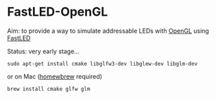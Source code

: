 # FastLED-OpenGL

Aim: to provide a way to simulate addressable LEDs with [OpenGL](https://www.opengl.org/) using [FastLED](https://github.com/FastLED/FastLED)

Status: very early stage...

~~~
sudo apt-get install cmake libglfw3-dev libglew-dev libglm-dev
~~~

or on Mac ([homewbrew](https://brew.sh) required)

~~~
brew install cmake glfw glm
~~~

